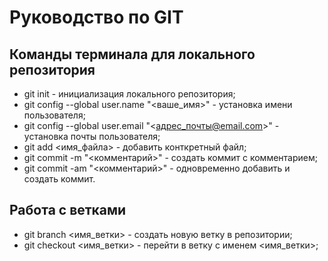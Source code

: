 # Руководство по GIT
## Команды терминала для локального репозитория
* git init - инициализация локального репозитория;
* git config --global user.name "<ваше_имя>" - установка имени пользователя;
* git config --global user.email "<адрес_почты@email.com>" - установка почты пользователя;
* git add <имя_файла> - добавить конткретный файл;
* git commit -m "<комментарий>" - создать коммит с комментарием;
* git commit -am "<комментарий>" - одновременно добавить и создать коммит.

## Работа с ветками

* git branch <имя_ветки> - создать новую ветку в репозитории;
* git checkout <имя_ветки> - перейти в ветку с именем <имя_ветки>;

